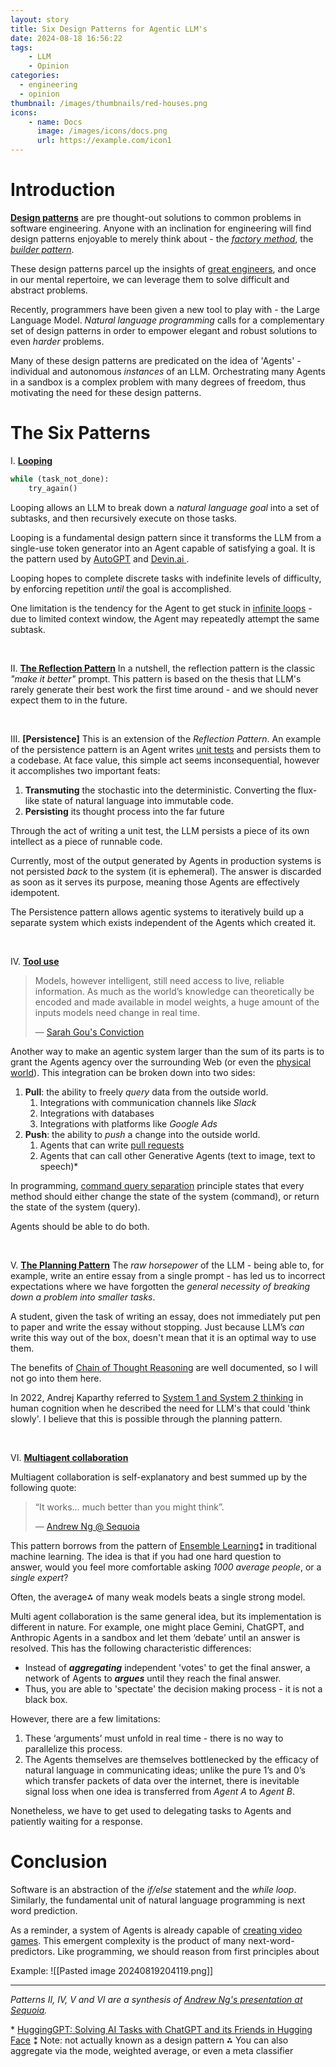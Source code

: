 ```yaml
---
layout: story
title: Six Design Patterns for Agentic LLM's
date: 2024-08-18 16:56:22
tags:
	- LLM
	- Opinion
categories:
  - engineering
  - opinion
thumbnail: /images/thumbnails/red-houses.png
icons:
	- name: Docs
	  image: /images/icons/docs.png
	  url: https://example.com/icon1
---
```


# Introduction

**[Design patterns](https://refactoring.guru/design-patterns)** are pre thought-out solutions to common problems in software engineering. Anyone with an inclination for engineering will find design patterns enjoyable to merely think about - the *[factory method](https://refactoring.guru/design-patterns/factory-method)*, the *[builder pattern](https://refactoring.guru/design-patterns/builder)*. 

These design patterns parcel up the insights of [great engineers](https://en.wikipedia.org/wiki/Design_Patterns), and once in our mental repertoire, we can leverage them to solve difficult and abstract problems. 

Recently, programmers have been given a new tool to play with - the Large Language Model.
*Natural language programming* calls for a complementary set of design patterns in order to empower elegant and robust solutions to even *harder* problems.

Many of these design patterns are predicated on the idea of 'Agents' - individual and autonomous *instances* of an LLM. Orchestrating many Agents in a sandbox is a complex problem with many degrees of freedom, thus motivating the need for these design patterns. 

# The Six Patterns

I. **[Looping]()**

```python
while (task_not_done): 
	try_again()
```

Looping allows an LLM to break down a *natural language goal* into a set of subtasks, and then recursively execute on those tasks. 

Looping is a fundamental design pattern since it transforms the LLM from a single-use token generator into an Agent capable of satisfying a goal. It is the pattern used by [AutoGPT](https://github.com/Significant-Gravitas/AutoGPT) and [Devin.ai ](https://en.wikipedia.org/wiki/Devin_AI).

Looping hopes to complete discrete tasks with indefinite levels of difficulty, by enforcing repetition *until* the goal is accomplished.

One limitation is the tendency for the Agent to get stuck in [infinite loops](https://en.wikipedia.org/wiki/Auto-GPT) - due to limited context window, the Agent may repeatedly attempt the same subtask. 

<br>

II. **[The Reflection Pattern]()**
In a nutshell, the reflection pattern is the classic *"make it better"* prompt. This pattern is based on the thesis that LLM's rarely generate their best work the first time around - and we should never expect them to in the future. 

<br>

III. **[Persistence]**
This is an extension of the *Reflection Pattern*. An example of the persistence pattern is an Agent writes [unit tests]() and persists them to a codebase. At face value, this simple act seems inconsequential, however it accomplishes two important feats:

1. **Transmuting** the stochastic into the deterministic. Converting the flux-like state of natural language into immutable code.
2. **Persisting** its thought process into the far future

Through the act of writing a unit test, the LLM persists a piece of its own intellect as a piece of runnable code. 

Currently, most of the output generated by Agents in production systems is not persisted *back* to the system (it is ephemeral). The answer is discarded as soon as it serves its purpose, meaning those Agents are effectively idempotent. 

The Persistence pattern allows agentic systems to iteratively build up a separate system which exists independent of the Agents which created it. 

<br>

IV. **[Tool use]()**

<blockquote>
  <p>Models, however intelligent, still need access to live, reliable information. As much as the world’s knowledge can theoretically be encoded and made available in model weights, a huge amount of the inputs models need change in real time.</p>
  <footer>
    — <a href="https://www.conviction.com/startups.html">Sarah Gou's Conviction</a>
  </footer>
</blockquote>

Another way to make an agentic system larger than the sum of its parts is to grant the Agents agency over the surrounding Web (or even the [physical world](https://youtu.be/Sq1QZB5baNw?si=2XtpVBw3048c4cuq)). This integration can be broken down into two sides: 

1. **Pull**: the ability to freely *query* data from the outside world.
	1. Integrations with communication channels like *Slack*
	2. Integrations with databases
	3. Integrations with platforms like *Google Ads*
2. **Push**: the ability to *push* a change into the outside world.
	1. Agents that can write [pull requests](https://www.atlassian.com/git/tutorials/making-a-pull-request#:~:text=In%20their%20simplest%20form%2C%20pull,request%20via%20their%20Bitbucket%20account.)
	2. Agents that can call other Generative Agents (text to image, text to speech)\*

In programming, [command query separation](https://en.wikipedia.org/wiki/Command%E2%80%93query_separation) principle states that every method should either change the state of the system (command), or return the state of the system (query).

Agents should be able to do both.

<br>

V. **[The Planning Pattern]()**
The *raw horsepower* of the LLM - being able to, for example, write an entire essay from a single prompt - has led us to incorrect expectations where we have forgotten the *general necessity of breaking down a problem into smaller tasks*.

A student, given the task of writing an essay, does not immediately put pen to paper and write the essay without stopping. Just because LLM’s _can_ write this way out of the box, doesn't mean that it is an optimal way to use them.

The benefits of [Chain of Thought Reasoning](https://arxiv.org/abs/2201.11903) are well documented, so I will not go into them here. 

In 2022, Andrej Kaparthy referred to [System 1 and System 2 thinking](https://en.wikipedia.org/wiki/Thinking,_Fast_and_Slow#:~:text=Thinking%2C%20Fast%20and%20Slow%20is,more%20deliberative%2C%20and%20more%20logical) in human cognition when he described the need for LLM's that could 'think slowly'. I believe that this is possible through the planning pattern. 

<br>

VI. **[Multiagent collaboration]()**

Multiagent collaboration is self-explanatory and best summed up by the following quote:
<blockquote>
  <p>“It works… much better than you might think”.</p>
  <footer>
    — <a href="https://youtu.be/sal78ACtGTc?si=EOGU2QDUG5zsQNX3">Andrew Ng @ Sequoia</a>
  </footer>
</blockquote>

This pattern borrows from the pattern of [Ensemble Learning](https://machinelearningmastery.com/tour-of-ensemble-learning-algorithms/)⁑ in traditional machine learning. The idea is that if you had one hard question to answer, would you feel more comfortable asking *1000 average people*, or a *single expert*?

Often, the average⁂ of many weak models beats a single strong model. 

Multi agent collaboration is the same general idea, but its implementation is different in nature. 
For example, one might place Gemini, ChatGPT, and Anthropic Agents in a sandbox and let them ‘debate’ until an answer is resolved. This has the following characteristic differences: 
- Instead of ***aggregating*** independent 'votes' to get the final answer, a network of Agents to ***argues*** until they reach the final answer. 
- Thus, you are able to 'spectate' the decision making process - it is not a black box.


However, there are a few limitations:
1. These ‘arguments’ must unfold in real time - there is no way to parallelize this process.
2. The Agents themselves are themselves bottlenecked by the efficacy of natural language in communicating ideas; unlike the pure 1’s and 0’s which transfer packets of data over the internet, there is inevitable signal loss when one idea is transferred from *Agent A* to *Agent B*.

Nonetheless, we have to get used to delegating tasks to Agents and patiently waiting for a response. 

# Conclusion

Software is an abstraction of the *if/else* statement and the *while loop*. Similarly, the fundamental unit of natural language programming is next word prediction. 

As a reminder, a system of Agents is already capable of [creating video games](https://youtu.be/Zlgkzjndpak?si=FjyIq3CL8HM2t50G). This emergent complexity is the product of many next-word-predictors. Like programming, we should reason from first principles about 


Example:
![[Pasted image 20240819204119.png]]

---

*Patterns II, IV, V and VI are a synthesis of [Andrew Ng's presentation at Sequoia](https://youtu.be/sal78ACtGTc).*

\* [HuggingGPT: Solving AI Tasks with ChatGPT and its Friends in Hugging Face](https://arxiv.org/abs/2303.17580)
⁑ Note: not actually known as a design pattern
⁂ You can also aggregate via the mode, weighted average, or even a meta classifier